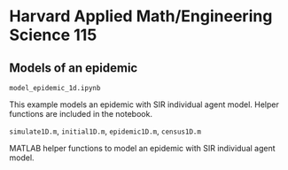 # Harvard Applied Math/Engineering Science 115

## Models of an epidemic

`model_epidemic_1d.ipynb`

This example models an epidemic with SIR individual agent model. Helper functions are included in the notebook.

`simulate1D.m`, `initial1D.m`, `epidemic1D.m`, `census1D.m`

MATLAB helper functions to model an epidemic with SIR individual agent model.